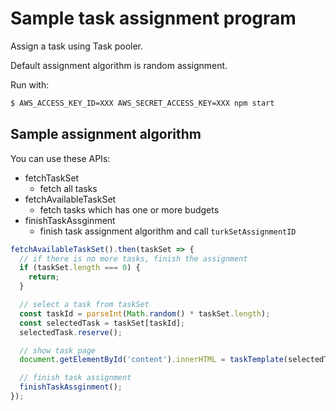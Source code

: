 # Sample task assignment program

Assign a task using Task pooler.

Default assignment algorithm is random assignment.

Run with:

```sh
$ AWS_ACCESS_KEY_ID=XXX AWS_SECRET_ACCESS_KEY=XXX npm start
```

## Sample assignment algorithm

You can use these APIs:

- fetchTaskSet
    - fetch all tasks
- fetchAvailableTaskSet
    - fetch tasks which has one or more budgets
- finishTaskAssginment
   - finish task assignment algorithm and call `turkSetAssignmentID`

```javascript
fetchAvailableTaskSet().then(taskSet => {
  // if there is no more tasks, finish the assignment
  if (taskSet.length === 0) {
    return;
  }

  // select a task from taskSet
  const taskId = parseInt(Math.random() * taskSet.length);
  const selectedTask = taskSet[taskId];
  selectedTask.reserve();

  // show task page
  document.getElementById('content').innerHTML = taskTemplate(selectedTask.data.images);

  // finish task assignment
  finishTaskAssginment();
});
```
